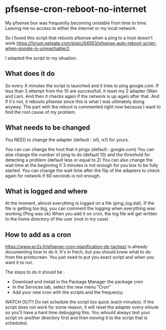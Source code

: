 # pfsense-cron-reboot-no-internet
My pfsense box was frequently becoming unstable from time to time.  Leaving me no access to either the internet or my local network.

So I found this script that reboots pfsense when a ping to a host doesn't work 
https://forum.netgate.com/topic/64563/pfsense-auto-reboot-script-when-google-is-unreachable/2

I adapted the script to my situation.


## What does it do
So every X minutes the script is launched and it tries to ping google.com.  If less than 3 attempt from the 10 are successfull, it reset my 2 adapter (Wan and Lan).
And then it checks again if the network is up again after that.  And if it's not, it reboots pfsense since this is what I was ultimately doing anyway.
The part with the reboot is commented right now because I want to find the root cause of my problem.


## What needs to be changed 
You NEED to change the adapter (default : ix0, ix1) for yours.

You can can change the host that it pings (default : google.com)
You can alse change the number of ping to do (default 10) and the threshold for detecting a problem (default less or equal to 2)
You can also change the wait time at the beginning if 3 minutes is not enough for you box to be fully started.
You can change the wait time after the flip of the adapters to check again for network if 60 seconds is not enough.

## What is logged and where
At the moment, almost everything is logged on a file (ping_log.dat).  If the file is getting too big, you can comment the logging when everything was working (Ping was ok)
When you add it on cron, the log file will get written to the home directory of the user (root in my case)

## How to add as a cron
https://www.pc2s.fr/pfsense-cron-planification-de-taches/ is already documenting how to do it.  It's in frech, but you should know what to do from the printscreen.  You just need to put you exact script and when you want it to run.

The steps to do it should be : 
- Download and install in the Package Manager the package cron
- In the Services tab, select the new menu "Cron"
- Add your new cron with the scripts and the frequency.

WATCH OUT!! Do net schedule the script too quick (each minutes).  If the script does not work for some reason, it will reset the adapter every minute so you'll have a hard time debugging this.  You whould always test your script on another directory first and then moving it to the script that is scheduled.
